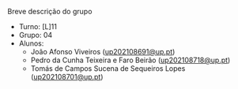 Breve descrição do grupo

* Turno: [L]11
* Grupo: 04
* Alunos:
    - João Afonso Viveiros (up202108691@up.pt)
    - Pedro da Cunha Teixeira e Faro Beirão (up202108718@up.pt)
    - Tomás de Campos Sucena de Sequeiros Lopes (up202108701@up.pt)
